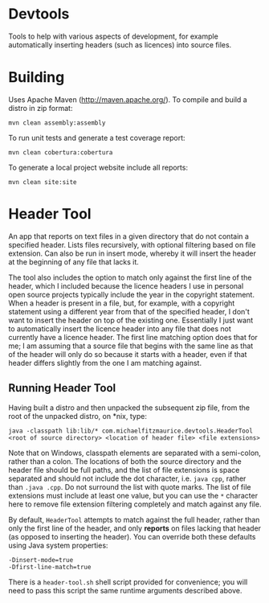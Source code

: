 Devtools
===========

Tools to help with various aspects of development, for example automatically inserting headers (such as licences) into source files.

Building
===========

Uses Apache Maven (http://maven.apache.org/).
To compile and build a distro in zip format:

    mvn clean assembly:assembly 

To run unit tests and generate a test coverage report:

    mvn clean cobertura:cobertura

To generate a local project website include all reports:

    mvn clean site:site
    
Header Tool
===========

An app that reports on text files in a given directory that do not contain a specified header. Lists files recursively, with optional filtering based on file extension. Can also be run in insert mode, whereby it will insert the header at the beginning of any file that lacks it. 

The tool also includes the option to match only against the first line of the header, which I included because the licence headers I use in personal open source projects typically include the year in the copyright statement. When a header is present in a file, but, for example, with a copyright statement using a different year from that of the specified header, I don't want to insert the header on top of the existing one. Essentially I just want to automatically insert the licence header into any file that does not currently have a licence header. The first line matching option does that for me; I am assuming that a source file that begins with the same line as that of the header will only do so because it starts with a header, even if that header differs slightly from the one I am matching against.

Running Header Tool
-----------

Having built a distro and then unpacked the subsequent zip file, from the root of the unpacked distro, on *nix, type:

    java -classpath lib:lib/* com.michaelfitzmaurice.devtools.HeaderTool <root of source directory> <location of header file> <file extensions>
    
Note that on Windows, classpath elements are separated with a semi-colon, rather than a colon. The locations of both the source directory and the header file should be full paths, and the list of file extensions is space separated and should not include the dot character, i.e. `java cpp`, rather than `.java .cpp`. Do not surround the list with quote marks. The list of file extensions must include at least one value, but you can use the `*` character here to remove file extension filtering completely and match against any file.

By default, `HeaderTool` attempts to match against the full header, rather than only the first line of the header, and only **reports** on files lacking that header (as opposed to inserting the header). You can override both these defaults using Java system properties:

    -Dinsert-mode=true
    -Dfirst-line-match=true
    
There is a `header-tool.sh` shell script provided for convenience; you will need to pass this script the same runtime arguments described above.
    

